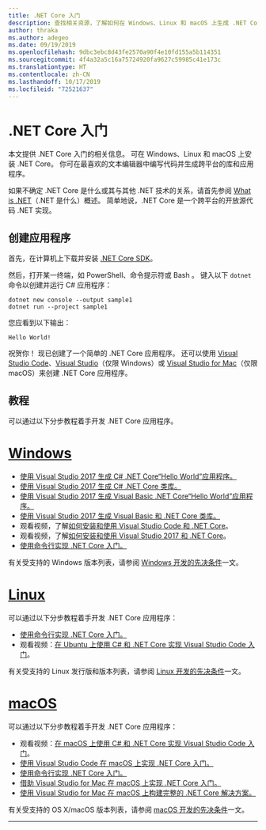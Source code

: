 ```yaml
---
title: .NET Core 入门
description: 查找相关资源，了解如何在 Windows、Linux 和 macOS 上生成 .NET Core 应用程序。
author: thraka
ms.author: adegeo
ms.date: 09/19/2019
ms.openlocfilehash: 9dbc3ebc8d43fe2570a90f4e10fd155a5b114351
ms.sourcegitcommit: 4f4a32a5c16a75724920fa9627c59985c41e173c
ms.translationtype: HT
ms.contentlocale: zh-CN
ms.lasthandoff: 10/17/2019
ms.locfileid: "72521637"
---
```

# <a name="get-started-with-net-core"></a>.NET Core 入门

本文提供 .NET Core 入门的相关信息。 可在 Windows、Linux 和 macOS 上安装 .NET Core。 你可在最喜欢的文本编辑器中编写代码并生成跨平台的库和应用程序。 

如果不确定 .NET Core 是什么或其与其他 .NET 技术的关系，请首先参阅 [What is .NET](https://dotnet.microsoft.com/learn/dotnet/what-is-dotnet)（.NET 是什么）概述。 简单地说，.NET Core 是一个跨平台的开放源代码 .NET 实现。

## <a name="create-an-application"></a>创建应用程序

首先，在计算机上下载并安装 [.NET Core SDK](https://dotnet.microsoft.com/download)。

然后，打开某一终端，如 PowerShell、命令提示符或 Bash    。 键入以下 `dotnet` 命令以创建并运行 C# 应用程序：

```dotnetcli
dotnet new console --output sample1
dotnet run --project sample1
```

您应看到以下输出：

```console
Hello World!
```

祝贺你！ 现已创建了一个简单的 .NET Core 应用程序。 还可以使用 [Visual Studio Code](tutorials/with-visual-studio-code.md)、[Visual Studio](tutorials/with-visual-studio.md)（仅限 Windows）或 [Visual Studio for Mac](tutorials/using-on-mac-vs.md)（仅限 macOS）来创建 .NET Core 应用程序。

## <a name="tutorials"></a>教程

可以通过以下分步教程着手开发 .NET Core 应用程序。

<!-- markdownlint-disable MD025 -->

# <a name="windowstabwindows"></a>[Windows](#tab/windows)

- [使用 Visual Studio 2017 生成 C# .NET Core“Hello World”应用程序。](./tutorials/with-visual-studio.md)
- [使用 Visual Studio 2017 生成 C# .NET Core 类库。](./tutorials/library-with-visual-studio.md)
- [使用 Visual Studio 2017 生成 Visual Basic .NET Core“Hello World”应用程序。](./tutorials/vb-with-visual-studio.md)
- [使用 Visual Studio 2017 生成 Visual Basic 和 .NET Core 类库。](./tutorials/vb-library-with-visual-studio.md)  
- 观看视频，了解[如何安装和使用 Visual Studio Code 和 .NET Core](https://channel9.msdn.com/Blogs/dotnet/Get-started-with-VS-Code-using-CSharp-and-NET-Core/)。
- 观看视频，了解[如何安装和使用 Visual Studio 2017 和 .NET Core](https://channel9.msdn.com/Blogs/dotnet/Get-Started-NET-Core-Visual-Studio-2017/)。
- [使用命令行实现 .NET Core 入门。](tutorials/using-with-xplat-cli.md)

有关受支持的 Windows 版本列表，请参阅 [Windows 开发的先决条件](windows-prerequisites.md)一文。

# <a name="linuxtablinux"></a>[Linux](#tab/linux)

可以通过以下分步教程着手开发 .NET Core 应用程序：

- [使用命令行实现 .NET Core 入门。](tutorials/using-with-xplat-cli.md)
- 观看视频：[在 Ubuntu 上使用 C# 和 .NET Core 实现 Visual Studio Code 入门](https://channel9.msdn.com/Blogs/dotnet/Get-started-with-VS-Code-Csharp-dotnet-Core-Ubuntu)。

有关受支持的 Linux 发行版和版本列表，请参阅 [Linux 开发的先决条件](linux-prerequisites.md)一文。

# <a name="macostabmacos"></a>[macOS](#tab/macos)

可以通过以下分步教程着手开发 .NET Core 应用程序：

- 观看视频：[在 macOS 上使用 C# 和 .NET Core 实现 Visual Studio Code 入门](https://channel9.msdn.com/Blogs/dotnet/Get-started-VSCode-NET-Core-Mac)。
- [使用 Visual Studio Code 在 macOS 上实现 .NET Core 入门。](tutorials/using-on-macos.md)
- [使用命令行实现 .NET Core 入门。](tutorials/using-with-xplat-cli.md)
- [借助 Visual Studio for Mac 在 macOS 上实现 .NET Core 入门。](tutorials/using-on-mac-vs.md)
- [使用 Visual Studio for Mac 在 macOS 上构建完整的 .NET Core 解决方案。](tutorials/using-on-mac-vs-full-solution.md)

有关受支持的 OS X/macOS 版本列表，请参阅 [macOS 开发的先决条件](macos-prerequisites.md)一文。

---
